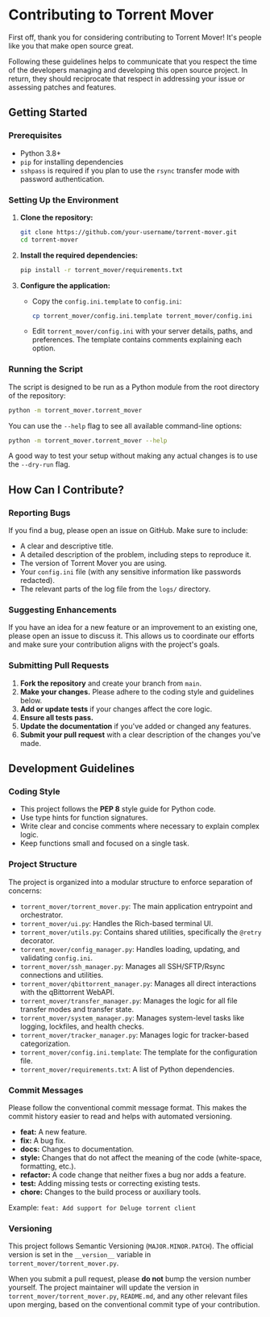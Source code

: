# Contributing to Torrent Mover

First off, thank you for considering contributing to Torrent Mover! It's people like you that make open source great.

Following these guidelines helps to communicate that you respect the time of the developers managing and developing this open source project. In return, they should reciprocate that respect in addressing your issue or assessing patches and features.

## Getting Started

### Prerequisites

*   Python 3.8+
*   `pip` for installing dependencies
*   `sshpass` is required if you plan to use the `rsync` transfer mode with password authentication.

### Setting Up the Environment

1.  **Clone the repository:**
    ```bash
    git clone https://github.com/your-username/torrent-mover.git
    cd torrent-mover
    ```

2.  **Install the required dependencies:**
    ```bash
    pip install -r torrent_mover/requirements.txt
    ```

3.  **Configure the application:**
    *   Copy the `config.ini.template` to `config.ini`:
        ```bash
        cp torrent_mover/config.ini.template torrent_mover/config.ini
        ```
    *   Edit `torrent_mover/config.ini` with your server details, paths, and preferences. The template contains comments explaining each option.

### Running the Script

The script is designed to be run as a Python module from the root directory of the repository:

```bash
python -m torrent_mover.torrent_mover
```

You can use the `--help` flag to see all available command-line options:

```bash
python -m torrent_mover.torrent_mover --help
```

A good way to test your setup without making any actual changes is to use the `--dry-run` flag.

## How Can I Contribute?

### Reporting Bugs

If you find a bug, please open an issue on GitHub. Make sure to include:

*   A clear and descriptive title.
*   A detailed description of the problem, including steps to reproduce it.
*   The version of Torrent Mover you are using.
*   Your `config.ini` file (with any sensitive information like passwords redacted).
*   The relevant parts of the log file from the `logs/` directory.

### Suggesting Enhancements

If you have an idea for a new feature or an improvement to an existing one, please open an issue to discuss it. This allows us to coordinate our efforts and make sure your contribution aligns with the project's goals.

### Submitting Pull Requests

1.  **Fork the repository** and create your branch from `main`.
2.  **Make your changes.** Please adhere to the coding style and guidelines below.
3.  **Add or update tests** if your changes affect the core logic.
4.  **Ensure all tests pass.**
5.  **Update the documentation** if you've added or changed any features.
6.  **Submit your pull request** with a clear description of the changes you've made.

## Development Guidelines

### Coding Style

*   This project follows the **PEP 8** style guide for Python code.
*   Use type hints for function signatures.
*   Write clear and concise comments where necessary to explain complex logic.
*   Keep functions small and focused on a single task.

### Project Structure

The project is organized into a modular structure to enforce separation of concerns:

*   `torrent_mover/torrent_mover.py`: The main application entrypoint and orchestrator.
*   `torrent_mover/ui.py`: Handles the Rich-based terminal UI.
*   `torrent_mover/utils.py`: Contains shared utilities, specifically the `@retry` decorator.
*   `torrent_mover/config_manager.py`: Handles loading, updating, and validating `config.ini`.
*   `torrent_mover/ssh_manager.py`: Manages all SSH/SFTP/Rsync connections and utilities.
*   `torrent_mover/qbittorrent_manager.py`: Manages all direct interactions with the qBittorrent WebAPI.
*   `torrent_mover/transfer_manager.py`: Manages the logic for all file transfer modes and transfer state.
*   `torrent_mover/system_manager.py`: Manages system-level tasks like logging, lockfiles, and health checks.
*   `torrent_mover/tracker_manager.py`: Manages logic for tracker-based categorization.
*   `torrent_mover/config.ini.template`: The template for the configuration file.
*   `torrent_mover/requirements.txt`: A list of Python dependencies.

### Commit Messages

Please follow the conventional commit message format. This makes the commit history easier to read and helps with automated versioning.

*   **feat:** A new feature.
*   **fix:** A bug fix.
*   **docs:** Changes to documentation.
*   **style:** Changes that do not affect the meaning of the code (white-space, formatting, etc.).
*   **refactor:** A code change that neither fixes a bug nor adds a feature.
*   **test:** Adding missing tests or correcting existing tests.
*   **chore:** Changes to the build process or auxiliary tools.

Example: `feat: Add support for Deluge torrent client`

### Versioning

This project follows Semantic Versioning (`MAJOR.MINOR.PATCH`). The official version is set in the `__version__` variable in `torrent_mover/torrent_mover.py`.

When you submit a pull request, please **do not** bump the version number yourself. The project maintainer will update the version in `torrent_mover/torrent_mover.py`, `README.md`, and any other relevant files upon merging, based on the conventional commit type of your contribution.
